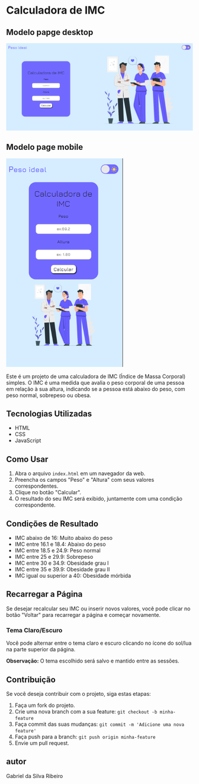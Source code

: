 # Calculadora de IMC
## Modelo papge desktop
![Modelo page](assets/assets/img/IMG-layout.png)
## Modelo page mobile
![Modelo page](assets/assets/img/img-mobile.png)
 
Este é um projeto de uma calculadora de IMC (Índice de Massa Corporal) simples. O IMC é uma medida que avalia o peso corporal de uma pessoa em relação à sua altura, indicando se a pessoa está abaixo do peso, com peso normal, sobrepeso ou obesa.

## Tecnologias Utilizadas
- HTML
- CSS
- JavaScript

## Como Usar
1. Abra o arquivo `index.html` em um navegador da web.
2. Preencha os campos "Peso" e "Altura" com seus valores correspondentes.
3. Clique no botão "Calcular".
4. O resultado do seu IMC será exibido, juntamente com uma condição correspondente.

## Condições de Resultado
- IMC abaixo de 16: Muito abaixo do peso
- IMC entre 16.1 e 18.4: Abaixo do peso
- IMC entre 18.5 e 24.9: Peso normal
- IMC entre 25 e 29.9: Sobrepeso
- IMC entre 30 e 34.9: Obesidade grau I
- IMC entre 35 e 39.9: Obesidade grau II
- IMC igual ou superior a 40: Obesidade mórbida

## Recarregar a Página
Se desejar recalcular seu IMC ou inserir novos valores, você pode clicar no botão "Voltar" para recarregar a página e começar novamente.

### Tema Claro/Escuro
Você pode alternar entre o tema claro e escuro clicando no ícone do sol/lua na parte superior da página.

**Observação:** O tema escolhido será salvo e mantido entre as sessões.
## Contribuição

Se você deseja contribuir com o projeto, siga estas etapas:

1. Faça um fork do projeto.
2. Crie uma nova branch com a sua feature: `git checkout -b minha-feature`
3. Faça commit das suas mudanças: `git commit -m 'Adicione uma nova feature'`
4. Faça push para a branch: `git push origin minha-feature`
5. Envie um pull request.
## autor
Gabriel da Silva Ribeiro 
